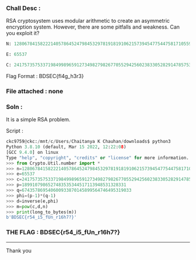 ### Chall Desc : 

RSA cryptosystem uses modular arithmetic to create an asymmetric encryption system. However, there are some pitfalls and weakness. Can you exploit it?

```py
N: 1280678415822214057864524798453297819181910621573945477544758171055968245116423923

E: 65537

C: 241757357533719849989659127349827982677055294256023833052829147857534659015212862
```

Flag Format : BDSEC{fl4g_h3r3}

### File attached : none

### Soln :

It is a simple RSA problem.

Script : 

```py
ckc9759@ckc:/mnt/c/Users/Chaitanya K Chauhan/downloads$ python3
Python 3.8.10 (default, Mar 15 2022, 12:22:08)
[GCC 9.4.0] on linux
Type "help", "copyright", "credits" or "license" for more information.
>>> from Crypto.Util.number import *
>>> n=1280678415822214057864524798453297819181910621573945477544758171055968245116423923
>>> e=65537
>>> c=241757357533719849989659127349827982677055294256023833052829147857534659015212862
>>> p=1899107986527483535344517113948531328331
>>> q=674357869540600933870145899564746495319033
>>> phi=(p-1)*(q-1)
>>> d=inverse(e,phi)
>>> m=pow(c,d,n)
>>> print(long_to_bytes(m))
b'BDSEC{r54_i5_fUn_r16h7?}'
```

### THE FLAG : BDSEC{r54_i5_fUn_r16h7?}

---

Thank you
